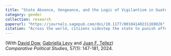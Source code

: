 ```yaml
---
title: "State Absence, Vengeance, and the Logic of Vigilantism in Guatemala."
category: gender
collection: research
paperurl: "https://journals.sagepub.com/doi/10.1177/00104140231169026"
citation: "Across the world, citizens sidestep the state to punish offenses on their own. Such vigilantism can help communities provide order, yet it raises concerns about public accountability and the rights of the accused. While prior research has identified the structural correlates of vigilantism, an open question is in which scenarios citizens prefer vigilantism over conventional policing. To make sense of these preferences, we delineate two potential logics of vigilantism -state substitution and retribution- by drawing on research in criminology and psychology on punishment motives. Using survey data from over 9,000 households across Guatemala, we provide estimates of the effect of varying crime scenarios on people's preference for vigilantism over policing. The results highlight how support for vigilantism can vary substantially across crimes, suggest that a desire for retribution is a strong determinant of attitudes towards vigilantism, and ultimately raise concerns about the viability of `informal' forms of policing."
---
```


(With [David Dow](https://sites.google.com/view/davidadow/home), [Gabriella Levy](https://gabriellalevy.net/) and [Juan F. Tellez](https://juanftellez.com/))  
*Comparative Political Studies*, 57(1): 147-181, 2024.